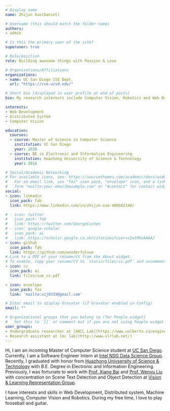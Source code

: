 ```yaml
---
# Display name
name: Zhijun Xue(Daniel)

# Username (this should match the folder name)
authors:
- admin

# Is this the primary user of the site?
superuser: true

# Role/position
role: Building awesome things with Passion & Love

# Organizations/Affiliations
organizations:
- name: UC San Diego CSE Dept.
  url: "https://cse.ucsd.edu/"

# Short bio (displayed in user profile at end of posts)
bio: My research interests include Computer Vision, Robotics and Web Development

interests:
- Web Development
- Distributed System
- Computer Vision

education:
  courses:
  - course: Master of Science in Computer Science
    institution: UC San Diego
    year: 2020
  - course: BE in Electronic and Information Engineering
    institution: Huazhong University of Science & Technology
    year: 2016

# Social/Academic Networking
# For available icons, see: https://sourcethemes.com/academic/docs/widgets/#icons
#   For an email link, use "fas" icon pack, "envelope" icon, and a link in the
#   form "mailto:your-email@example.com" or "#contact" for contact widget.
social:
- icon: linkedin
  icon_pack: fab
  link: https://www.linkedin.com/in/zhijun-xue-480b62148/

# - icon: twitter
#   icon_pack: fab
#   link: https://twitter.com/GeorgeCushen
# - icon: google-scholar
#   icon_pack: ai
#   link: https://scholar.google.co.uk/citations?user=sIwtMXoAAAAJ
- icon: github
  icon_pack: fab
  link: https://github.com/wonderfulxue
# Link to a PDF of your resume/CV from the About widget.
# To enable, copy your resume/CV to `static/files/cv.pdf` and uncomment the lines below.  
- icon: cv
  icon_pack: ai
  link: files/xue_cv.pdf

- icon: envelope
  icon_pack: fas
  link: 'mailto:xzj0319@gmail.com' 

# Enter email to display Gravatar (if Gravatar enabled in Config)
email: ""

# Organizational groups that you belong to (for People widget)
#   Set this to `[]` or comment out if you are not using People widget.  
user_groups:
- Undergraduate researcher at [ANCL Lab](https://www.ualberta.ca/engineering/research/groups/applied-nonlinear-controls-lab)
- Research assistant at [mc lab](http://www.vlrlab.net/)
---
```


Hi, I am an incoming Master of Computer Science student at [UC San Diego](https://cse.ucsd.edu/). Currently, I am a Software Engineer Intern at [Intel NSG Data Science Group](https://www.intel.com/content/www/us/en/homepage.html). Recently, I graduated with honor from [Huazhong Univsersity of Science \& Technology](http://english.hust.edu.cn/) with B.E. Degree in Electronic and Information Engineering. Previously, I was fortunate to work with [Prof. Xiang Bai](http://cloud.eic.hust.edu.cn:8071/~xbai/) and [Prof. Wenyu Liu](https://scholar.google.com.hk/citations?user=hVjCC4AAAAAJ&hl=en) with concentration on Scene Text Detection and Object Detection at [Vision & Learning Representation Group](http://www.vlrlab.net/). 

I have interests and skills in Web Development, Distributed system, Machine Learning, Computer Vision and Robotics. During my free time, I love to play fooseball and guitar.
